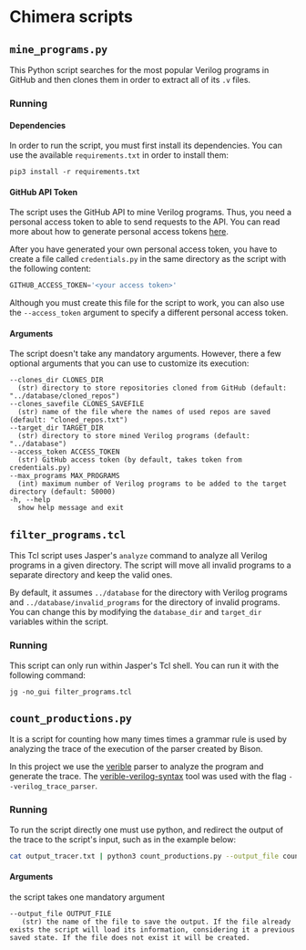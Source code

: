 # Chimera scripts

## `mine_programs.py`
This Python script searches for the most popular Verilog programs in GitHub and
then clones them in order to extract all of its `.v` files.

### Running
#### Dependencies
In order to run the script, you must first install its dependencies. You can use
the available `requirements.txt` in order to install them:

```
pip3 install -r requirements.txt
```

#### GitHub API Token
The script uses the GitHub API to mine Verilog programs. Thus, you need a
personal access token to able to send requests to the API. You can read more
about how to generate personal access tokens
[here](https://docs.github.com/en/authentication/keeping-your-account-and-data-secure/managing-your-personal-access-tokens).

After you have generated your own personal access token, you have to create a
file called `credentials.py` in the same directory as the script with the
following content:

```python
GITHUB_ACCESS_TOKEN='<your access token>'
```

Although you must create this file for the script to work, you can also use the
`--access_token` argument to specify a different personal access token.

#### Arguments
The script doesn't take any mandatory arguments. However, there a few optional
arguments that you can use to customize its execution:

```
--clones_dir CLONES_DIR
  (str) directory to store repositories cloned from GitHub (default: "../database/cloned_repos")
--clones_savefile CLONES_SAVEFILE
  (str) name of the file where the names of used repos are saved (default: "cloned_repos.txt")
--target_dir TARGET_DIR
  (str) directory to store mined Verilog programs (default: "../database")
--access_token ACCESS_TOKEN
  (str) GitHub access token (by default, takes token from credentials.py)
--max_programs MAX_PROGRAMS
  (int) maximum number of Verilog programs to be added to the target directory (default: 50000)
-h, --help
  show help message and exit
```

## `filter_programs.tcl`
This Tcl script uses Jasper's `analyze` command to analyze all Verilog programs
in a given directory. The script will move all invalid programs to a separate
directory and keep the valid ones.

By default, it assumes `../database` for the directory with Verilog programs and
`../database/invalid_programs` for the directory of invalid programs. You can
change this by modifying the `database_dir` and `target_dir` variables within
the script.

### Running
This script can only run within Jasper's Tcl shell. You can run it with the
following command:

```
jg -no_gui filter_programs.tcl
```
## `count_productions.py`

It is a script for counting how many times times a grammar rule is used by analyzing the trace of the execution of the parser created by Bison.

In this project we use the [verible](https://chipsalliance.github.io/verible/) parser to analyze the program and generate the trace. The [verible-verilog-syntax](https://github.com/chipsalliance/verible/tree/master/verilog/tools/syntax) tool was used with the flag `--verilog_trace_parser`.

### Running

To run the script directly one must use python,  and redirect the output of the trace to the script's input, such as in the example below:

```bash
cat output_tracer.txt | python3 count_productions.py --output_file count.json
```

#### Arguments

the script takes one mandatory argument

```
--output_file OUTPUT_FILE
   (str) the name of the file to save the output. If the file already exists the script will load its information, considering it a previous saved state. If the file does not exist it will be created.
```